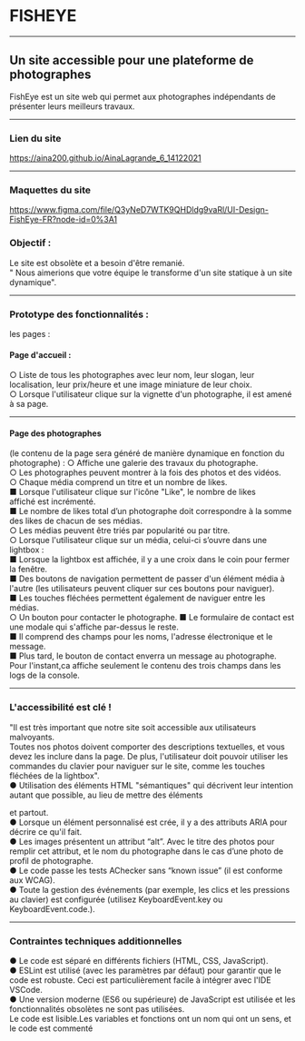 # FISHEYE
***
## Un site accessible pour une plateforme de photographes
FishEye est un site web qui permet aux photographes indépendants de présenter leurs meilleurs travaux.

***
### Lien du site
https://aina200.github.io/AinaLagrande_6_14122021
***
### Maquettes du site 
https://www.figma.com/file/Q3yNeD7WTK9QHDldg9vaRl/UI-Design-FishEye-FR?node-id=0%3A1

### Objectif :
Le site est obsolète et a besoin d'être remanié.<br>
" Nous  aimerions que votre équipe le transforme d'un site statique à un site dynamique".
***
### Prototype des fonctionnalités :
les pages :
####  Page d'accueil :
○ Liste de tous les photographes avec leur nom, leur slogan, leur
localisation, leur prix/heure et une image miniature de leur choix.<br>
○ Lorsque l'utilisateur clique sur la vignette d'un photographe, il est
amené à sa page.
***
#### Page des photographes 
(le contenu de la page sera généré de manière dynamique en fonction du photographe) :
○ Affiche une galerie des travaux du photographe.<br>
○ Les photographes peuvent montrer à la fois des photos et des vidéos.<br>
○ Chaque média comprend un titre et un nombre de likes.<br>
■ Lorsque l'utilisateur clique sur l'icône "Like", le nombre de likes<br>
affiché est incrémenté.<br>
■ Le nombre de likes total d’un photographe doit correspondre à la
somme des likes de chacun de ses médias.<br>
○ Les médias peuvent être triés par popularité ou par titre.<br>
○ Lorsque l'utilisateur clique sur un média, celui-ci  s’ouvre dans une
lightbox :<br>
■ Lorsque la lightbox est affichée, il y a une croix dans le coin pour
fermer la fenêtre.<br>
■ Des boutons de navigation permettent de passer d'un élément
média à l'autre (les utilisateurs peuvent cliquer sur ces boutons
pour naviguer).<br>
■ Les touches fléchées permettent également de naviguer entre
les médias.<br>
○ Un bouton pour contacter le photographe.
■ Le formulaire de contact est une modale qui s'affiche par-dessus
le reste.<br>
■ Il comprend des champs pour les noms, l'adresse électronique et
le message.<br>
■ Plus tard, le bouton de contact enverra un message au
photographe. Pour l'instant,ca affiche seulement le contenu des
trois champs dans les logs de la console.<br>
***
### L'accessibilité est clé !
"Il est très important que notre site soit accessible aux utilisateurs malvoyants.<br>
Toutes nos photos doivent comporter des descriptions textuelles, et vous devez les
inclure dans la page. De plus, l'utilisateur doit pouvoir utiliser les commandes du
clavier pour naviguer sur le site, comme les touches fléchées de la lightbox".<br>
● Utilisation des éléments HTML "sémantiques" qui décrivent leur intention autant
que possible, au lieu de mettre des éléments <div> et <span> partout.<br>
● Lorsque  un élément personnalisé est crée, il y a des attributs ARIA
pour décrire ce qu'il fait.<br>
● Les images présentent un attribut “alt”. Avec le titre des photos pour
remplir cet attribut, et le nom du photographe dans le cas d’une photo de
profil de photographe.<br>
● Le code passe les tests AChecker sans “known issue” (il est
conforme aux WCAG).<br>
● Toute la gestion des événements (par exemple, les clics et les pressions au
clavier) est configurée (utilisez KeyboardEvent.key ou
KeyboardEvent.code.).<br>
***
### Contraintes techniques additionnelles
● Le code est séparé en différents fichiers (HTML, CSS, JavaScript).<br>
● ESLint est utilisé (avec les paramètres par défaut) pour garantir que le
code est robuste. Ceci est particulièrement facile à intégrer avec l'IDE
VSCode.<br>
● Une version moderne (ES6 ou supérieure) de JavaScript est utilisée et
les fonctionnalités obsolètes ne sont pas utilisées.<br>
Le code est lisible.Les variables et fonctions ont
un nom qui ont un sens, et le code est commenté<br>
